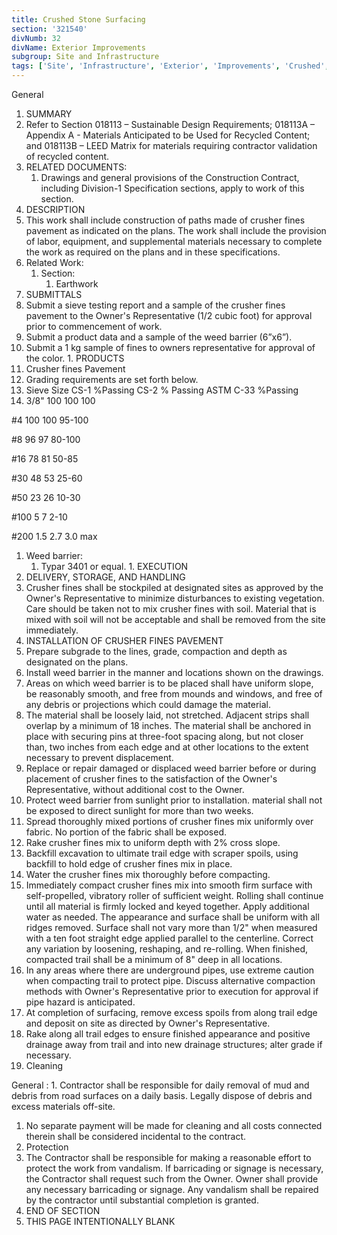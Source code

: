 ```yaml
---
title: Crushed Stone Surfacing
section: '321540'
divNumb: 32
divName: Exterior Improvements
subgroup: Site and Infrastructure
tags: ['Site', 'Infrastructure', 'Exterior', 'Improvements', 'Crushed', 'Stone', 'Surfacing']
---
```



General
   1. SUMMARY
   1. Refer to Section 018113 – Sustainable Design Requirements; 018113A – Appendix A - Materials Anticipated to be Used for Recycled Content; and 018113B – LEED Matrix for materials requiring contractor validation of recycled content.
   1. RELATED DOCUMENTS:
      1. Drawings and general provisions of the Construction Contract, including Division-1 Specification sections, apply to work of this section.
   1. DESCRIPTION
   1. This work shall include construction of paths made of crusher fines pavement as indicated on the plans. The work shall include the provision of labor, equipment, and supplemental materials necessary to complete the work as required on the plans and in these specifications.
   1. Related Work:
      1. Section:
         1. Earthwork
   1. SUBMITTALS
   1. Submit a sieve testing report and a sample of the crusher fines pavement to the Owner's Representative (1/2 cubic foot) for approval prior to commencement of work.
   1. Submit a product data and a sample of the weed barrier (6”x6”).
   1. Submit a 1 kg sample of fines to owners representative for approval of the color.
    1. PRODUCTS
   1. Crusher fines Pavement
   1. Grading requirements are set forth below.
   1. Sieve Size CS-1 %Passing CS-2 % Passing ASTM C-33 %Passing
   1. 3/8" 100 100 100 

#4 100 100 95-100

#8 96 97 80-100

#16 78 81 50-85

#30 48 53 25-60 

#50 23 26 10-30

#100 5 7 2-10

#200 1.5 2.7 3.0 max
   1. Weed barrier:
      1. Typar 3401 or equal.
    1. EXECUTION
   1. DELIVERY, STORAGE, AND HANDLING
   1. Crusher fines shall be stockpiled at designated sites as approved by the Owner's Representative to minimize disturbances to existing vegetation. Care should be taken not to mix crusher fines with soil. Material that is mixed with soil will not be acceptable and shall be removed from the site immediately.
   1. INSTALLATION OF CRUSHER FINES PAVEMENT
   1. Prepare subgrade to the lines, grade, compaction and depth as designated on the plans.
   1. Install weed barrier in the manner and locations shown on the drawings.
   1. Areas on which weed barrier is to be placed shall have uniform slope, be reasonably smooth, and free from mounds and windows, and free of any debris or projections which could damage the material.
   1. The material shall be loosely laid, not stretched. Adjacent strips shall overlap by a minimum of 18 inches. The material shall be anchored in place with securing pins at three-foot spacing along, but not closer than, two inches from each edge and at other locations to the extent necessary to prevent displacement.
   1. Replace or repair damaged or displaced weed barrier before or during placement of crusher fines to the satisfaction of the Owner's Representative, without additional cost to the Owner.
   1. Protect weed barrier from sunlight prior to installation. material shall not be exposed to direct sunlight for more than two weeks.
   1. Spread thoroughly mixed portions of crusher fines mix uniformly over fabric. No portion of the fabric shall be exposed.
   1. Rake crusher fines mix to uniform depth with 2% cross slope.
   1. Backfill excavation to ultimate trail edge with scraper spoils, using backfill to hold edge of crusher fines mix in place.
   1. Water the crusher fines mix thoroughly before compacting.
   1. Immediately compact crusher fines mix into smooth firm surface with self-propelled, vibratory roller of sufficient weight. Rolling shall continue until all material is firmly locked and keyed together. Apply additional water as needed. The appearance and surface shall be uniform with all ridges removed. Surface shall not vary more than 1/2" when measured with a ten foot straight edge applied parallel to the centerline. Correct any variation by loosening, reshaping, and re-rolling. When finished, compacted trail shall be a minimum of 8" deep in all locations.
   1. In any areas where there are underground pipes, use extreme caution when compacting trail to protect pipe. Discuss alternative compaction methods with Owner's Representative prior to execution for approval if pipe hazard is anticipated.
   1. At completion of surfacing, remove excess spoils from along trail edge and deposit on site as directed by Owner's Representative.
   1. Rake along all trail edges to ensure finished appearance and positive drainage away from trail and into new drainage structures; alter grade if necessary.
   1. Cleaning

General
:
      1. Contractor shall be responsible for daily removal of mud and debris from road surfaces on a daily basis. Legally dispose of debris and excess materials off-site.
   1. No separate payment will be made for cleaning and all costs connected therein shall be considered incidental to the contract.
   1. Protection
   1. The Contractor shall be responsible for making a reasonable effort to protect the work from vandalism. If barricading or signage is necessary, the Contractor shall request such from the Owner. Owner shall provide any necessary barricading or signage. Any vandalism shall be repaired by the contractor until substantial completion is granted.
   1. END OF SECTION
   1. THIS PAGE INTENTIONALLY BLANK

